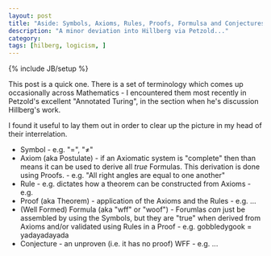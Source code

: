 ```yaml
---
layout: post
title: "Aside: Symbols, Axioms, Rules, Proofs, Formulsa and Conjectures"
description: "A minor deviation into Hillberg via Petzold..."
category: 
tags: [hilberg, logicism, ]
---
```

{% include JB/setup %}

This post is a quick one.  There is a set of terminology which comes up occasionally across Mathematics - I encountered them most recently in Petzold's excellent "Annotated Turing", in the section when he's discussion Hillberg's work.  

I found it useful to lay them out in order to clear up the picture in my head of their interrelation.

* Symbol - e.g. "$=$", "$\ne$"
* Axiom (aka Postulate) - if an Axiomatic system is "complete" then than means it can be used to derive all _true_ Formulas. This derivation is done using Proofs. - e.g. "All right angles are equal to one another"
* Rule - e.g. dictates how a theorem can be constructed from Axioms - e.g. 
* Proof (aka Theorem) - application of the Axioms and the Rules - e.g. ...
* (Well Formed) Formula (aka "wff" or "woof") - Forumlas _can_ just be assembled by using the Symbols, but they are "true" when derived from Axioms and/or validated using Rules in a Proof - e.g. gobbledygook $=$ yadayadayada
* Conjecture - an unproven (i.e. it has no proof) WFF - e.g. ... 